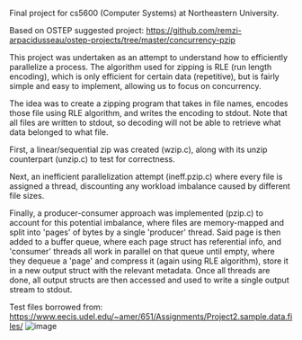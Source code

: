 Final project for cs5600 (Computer Systems) at Northeastern University. 

Based on OSTEP suggested project: https://github.com/remzi-arpacidusseau/ostep-projects/tree/master/concurrency-pzip

This project was undertaken as an attempt to understand how to efficiently parallelize a process. The algorithm used for
zipping is RLE (run length encoding), which is only efficient for certain data (repetitive), but is fairly simple and
easy to implement, allowing us to focus on concurrency. 

The idea was to create a zipping program that takes in file names, encodes those file using RLE algorithm, and writes
the encoding to stdout. Note that all files are written to stdout, so decoding will not be able to retrieve what data
belonged to what file. 

First, a linear/sequential zip was created (wzip.c), along with its unzip counterpart (unzip.c) to test for correctness. 

Next, an inefficient parallelization attempt (ineff.pzip.c) where every file is assigned a thread, discounting any
workload imbalance caused by different file sizes. 

Finally, a producer-consumer approach was implemented (pzip.c) to account for this potential imbalance, where files are
memory-mapped and split into 'pages' of bytes by a single 'producer' thread. Said page is then added to a buffer queue, 
where each page struct has referential info, and 'consumer' threads all work in parallel on that queue until empty, where
they dequeue a 'page' and compress it (again using RLE algorithm), store it in a new output struct with the relevant
metadata. Once all threads are done, all  output structs are then accessed and used to write a single output stream to
stdout. 

Test files borrowed from:
https://www.eecis.udel.edu/~amer/651/Assignments/Project2.sample.data.files/
![image](https://user-images.githubusercontent.com/97933619/220248175-2cdb0ae1-8f23-405b-ad35-87c6632b3010.png)
